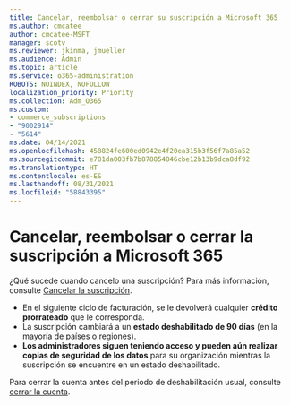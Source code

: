 ```yaml
---
title: Cancelar, reembolsar o cerrar su suscripción a Microsoft 365
ms.author: cmcatee
author: cmcatee-MSFT
manager: scotv
ms.reviewer: jkinma, jmueller
ms.audience: Admin
ms.topic: article
ms.service: o365-administration
ROBOTS: NOINDEX, NOFOLLOW
localization_priority: Priority
ms.collection: Adm_O365
ms.custom:
- commerce_subscriptions
- "9002914"
- "5614"
ms.date: 04/14/2021
ms.openlocfilehash: 458824fe600ed0942e4f20ea315b3f56f7a85a52
ms.sourcegitcommit: e781da003fb7b878854846cbe12b13b9dca8df92
ms.translationtype: HT
ms.contentlocale: es-ES
ms.lasthandoff: 08/31/2021
ms.locfileid: "58843395"
---
```

# <a name="cancelrefundclose-your-microsoft-365-subscription"></a>Cancelar, reembolsar o cerrar la suscripción a Microsoft 365

¿Qué sucede cuando cancelo una suscripción? Para más información, consulte [Cancelar la suscripción](https://docs.microsoft.com/microsoft-365/commerce/subscriptions/cancel-your-subscription?view=o365-worldwide).

- En el siguiente ciclo de facturación, se le devolverá cualquier **crédito prorrateado** que le corresponda.
- La suscripción cambiará a un **estado deshabilitado de 90 días** (en la mayoría de países o regiones).
- **Los administradores siguen teniendo acceso y pueden aún realizar copias de seguridad de los datos** para su organización mientras la suscripción se encuentre en un estado deshabilitado.

Para cerrar la cuenta antes del periodo de deshabilitación usual, consulte [cerrar la cuenta](https://docs.microsoft.com/microsoft-365/commerce/close-your-account?view=o365-worldwide).
